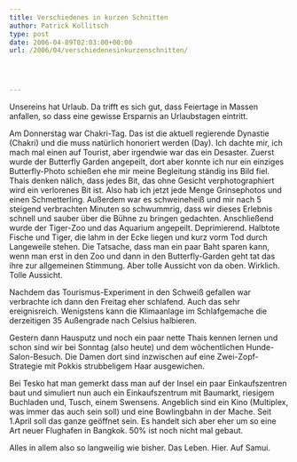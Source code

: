 ```yaml
---
title: Verschiedenes in kurzen Schnitten
author: Patrick Kollitsch
type: post
date: 2006-04-09T02:03:00+00:00
url: /2006/04/verschiedenesinkurzenschnitten/




---
```

Unsereins hat Urlaub. Da trifft es sich gut, dass Feiertage in Massen anfallen, so dass eine gewisse Ersparnis an Urlaubstagen eintritt. 

Am Donnerstag war Chakri-Tag. Das ist die aktuell regierende Dynastie (Chakri) und die muss nat&uuml;rlich honoriert werden (Day). Ich dachte mir, ich mach mal einen auf Tourist, aber irgendwie war das ein Desaster. Zuerst wurde der Butterfly Garden angepeilt, dort aber konnte ich nur ein einziges Butterfly-Photo schie&szlig;en ehe mir meine Begleitung st&auml;ndig ins Bild fiel. Thais denken n&auml;lich, dass jedes Bit, das ohne Gesicht verphotographiert wird ein verlorenes Bit ist. Also hab ich jetzt jede Menge Grinsephotos und einen Schmetterling. Au&szlig;erdem war es schweinehei&szlig; und mir nach 5 steigend verbrachten Minuten so schwummrig, dass wir dieses Erlebnis schnell und sauber &uuml;ber die B&uuml;hne zu bringen gedachten. Anschlie&szlig;end wurde der Tiger-Zoo und das Aquarium angepeilt. Deprimierend. Halbtote Fische und Tiger, die lahm in der Ecke liegen und kurz vorm Tod durch Langeweile stehen. Die Tatsache, dass man ein paar Baht sparen kann, wenn man erst in den Zoo und dann in den Butterfly-Garden geht tat das ihre zur allgemeinen Stimmung. Aber tolle Aussicht von da oben. Wirklich. Tolle Aussicht.

Nachdem das Tourismus-Experiment in den Schwei&szlig; gefallen war verbrachte ich dann den Freitag eher schlafend. Auch das sehr ereignisreich. Wenigstens kann die Klimaanlage im Schlafgemache die derzeitigen 35 Au&szlig;engrade nach Celsius halbieren.

Gestern dann Hausputz und noch ein paar nette Thais kennen lernen und schon sind wir bei Sonntag (also heute) und dem w&ouml;chentlichen Hunde-Salon-Besuch. Die Damen dort sind inzwischen auf eine Zwei-Zopf-Strategie mit Pokkis strubbeligem Haar ausgewichen. 

Bei Tesko hat man gemerkt dass man auf der Insel ein paar Einkaufszentren baut und simuliert nun auch ein Einkaufszentrum mit Baumarkt, riesigem Buchladen und, Tusch, einem Swensens. Angeblich sind ein Kino (Multiplex, was immer das auch sein soll) und eine Bowlingbahn in der Mache. Seit 1.April soll das ganze ge&ouml;ffnet sein. Es handelt sich aber eher um so eine Art neuer Flughafen in Bangkok. 50% ist noch nicht mal gebaut. 

Alles in allem also so langweilig wie bisher. Das Leben. Hier. Auf Samui.